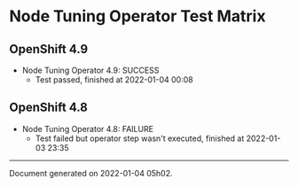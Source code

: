 
Node Tuning Operator Test Matrix
================================

OpenShift 4.9
-------------



* Node Tuning Operator 4.9: SUCCESS
  - Test passed, finished at 2022-01-04 00:08

OpenShift 4.8
-------------



* Node Tuning Operator 4.8: FAILURE
  - Test failed but operator step wasn't executed, finished at 2022-01-03 23:35

---
Document generated on 2022-01-04 05h02.

